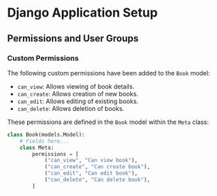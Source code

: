 # Django Application Setup

## Permissions and User Groups

### Custom Permissions

The following custom permissions have been added to the `Book` model:

- `can_view`: Allows viewing of book details.
- `can_create`: Allows creation of new books.
- `can_edit`: Allows editing of existing books.
- `can_delete`: Allows deletion of books.

These permissions are defined in the `Book` model within the `Meta` class:

```python
class Book(models.Model):
    # Fields here...
    class Meta:
        permissions = [
            ("can_view", "Can view book"),
            ("can_create", "Can create book"),
            ("can_edit", "Can edit book"),
            ("can_delete", "Can delete book"),
        ]

